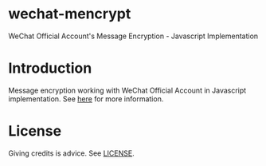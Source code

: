 # wechat-mencrypt
WeChat Official Account's Message Encryption - Javascript Implementation

# Introduction

Message encryption working with WeChat Official Account in Javascript implementation.
See [here](http://admin.wechat.com/wiki/index.php?title=Overview) for more information.

# License
Giving credits is advice.
See [LICENSE](https://github.com/haxpor/wechat-mencrypt/blob/master/LICENSE).
